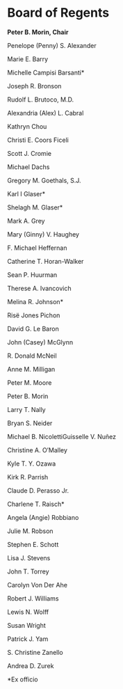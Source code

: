 # Board of Regents

**Peter B. Morin, Chair**  
  
Penelope \(Penny\) S. Alexander

Marie E. Barry

Michelle Campisi Barsanti\*

Joseph R. Bronson

Rudolf L. Brutoco, M.D.

Alexandria \(Alex\)  L. Cabral

Kathryn Chou

Christi E. Coors Ficeli

Scott J. Cromie

Michael Dachs

Gregory M. Goethals, S.J.

Karl I Glaser\*

Shelagh M. Glaser\*

Mark A. Grey

Mary \(Ginny\) V. Haughey

F. Michael Heffernan

Catherine T. Horan-Walker

Sean P. Huurman

Therese A. Ivancovich

Melina R. Johnson\*

Risë Jones Pichon

David G. Le Baron

John \(Casey\) McGlynn

R. Donald McNeil

Anne M. Milligan

Peter M. Moore

Peter B. Morin

Larry T. Nally

Bryan S. Neider

Michael B. NicolettiGuisselle V. Nuñez

Christine A. O’Malley

Kyle T. Y. Ozawa

Kirk R. Parrish

Claude D. Perasso Jr.

Charlene T. Raisch\*

Angela \(Angie\) Robbiano

Julie M. Robson

Stephen E. Schott

Lisa J. Stevens

John T. Torrey

Carolyn Von Der Ahe

Robert J. Williams

Lewis N. Wolff

Susan Wright

Patrick J. Yam

S. Christine Zanello

Andrea D. Zurek  
  
\*Ex officio

